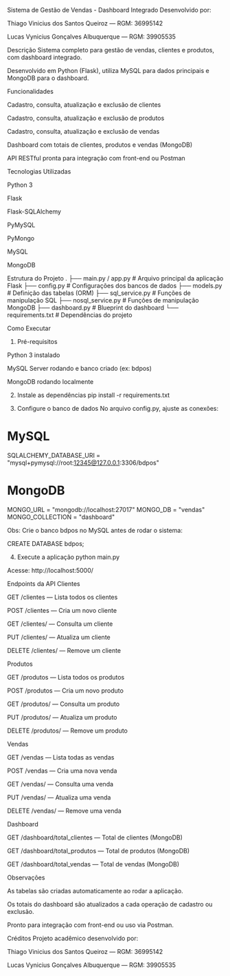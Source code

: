 Sistema de Gestão de Vendas - Dashboard Integrado
Desenvolvido por:  

Thiago Vinicius dos Santos Queiroz — RGM: 36995142

Lucas Vynicius Gonçalves Albuquerque — RGM: 39905535

Descrição
Sistema completo para gestão de vendas, clientes e produtos, com dashboard integrado.

Desenvolvido em Python (Flask), utiliza MySQL para dados principais e MongoDB para o dashboard.

Funcionalidades

Cadastro, consulta, atualização e exclusão de clientes

Cadastro, consulta, atualização e exclusão de produtos

Cadastro, consulta, atualização e exclusão de vendas

Dashboard com totais de clientes, produtos e vendas (MongoDB)

API RESTful pronta para integração com front-end ou Postman

Tecnologias Utilizadas

Python 3

Flask

Flask-SQLAlchemy

PyMySQL

PyMongo

MySQL

MongoDB

Estrutura do Projeto
.
├── main.py / app.py           # Arquivo principal da aplicação Flask
├── config.py                  # Configurações dos bancos de dados
├── models.py                  # Definição das tabelas (ORM)
├── sql_service.py             # Funções de manipulação SQL
├── nosql_service.py           # Funções de manipulação MongoDB
├── dashboard.py               # Blueprint do dashboard
└── requirements.txt           # Dependências do projeto

Como Executar
1. Pré-requisitos

Python 3 instalado

MySQL Server rodando e banco criado (ex: bdpos)

MongoDB rodando localmente

2. Instale as dependências
pip install -r requirements.txt

3. Configure o banco de dados
No arquivo config.py, ajuste as conexões:

# MySQL
SQLALCHEMY_DATABASE_URI = "mysql+pymysql://root:12345@127.0.0.1:3306/bdpos"

# MongoDB
MONGO_URL = "mongodb://localhost:27017"
MONGO_DB = "vendas"
MONGO_COLLECTION = "dashboard"

Obs: Crie o banco bdpos no MySQL antes de rodar o sistema:

CREATE DATABASE bdpos;

4. Execute a aplicação
python main.py

Acesse: http://localhost:5000/

Endpoints da API
Clientes

GET /clientes — Lista todos os clientes

POST /clientes — Cria um novo cliente

GET /clientes/<id> — Consulta um cliente

PUT /clientes/<id> — Atualiza um cliente

DELETE /clientes/<id> — Remove um cliente

Produtos

GET /produtos — Lista todos os produtos

POST /produtos — Cria um novo produto

GET /produtos/<id> — Consulta um produto

PUT /produtos/<id> — Atualiza um produto

DELETE /produtos/<id> — Remove um produto

Vendas

GET /vendas — Lista todas as vendas

POST /vendas — Cria uma nova venda

GET /vendas/<id> — Consulta uma venda

PUT /vendas/<id> — Atualiza uma venda

DELETE /vendas/<id> — Remove uma venda

Dashboard

GET /dashboard/total_clientes — Total de clientes (MongoDB)

GET /dashboard/total_produtos — Total de produtos (MongoDB)

GET /dashboard/total_vendas — Total de vendas (MongoDB)

Observações

As tabelas são criadas automaticamente ao rodar a aplicação.

Os totais do dashboard são atualizados a cada operação de cadastro ou exclusão.

Pronto para integração com front-end ou uso via Postman.

Créditos
Projeto acadêmico desenvolvido por:

Thiago Vinicius dos Santos Queiroz — RGM: 36995142

Lucas Vynicius Gonçalves Albuquerque — RGM: 39905535
